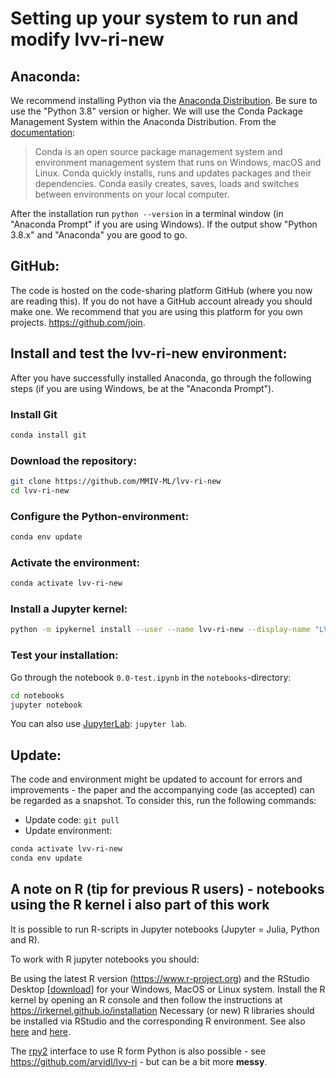 # Setting up your system to run and modify lvv-ri-new

## Anaconda:
We recommend installing Python via the [Anaconda Distribution](https://www.anaconda.com/download). Be sure to use the "Python 3.8" version or higher. We will use the Conda Package Management System within the Anaconda Distribution. From the [documentation](https://conda.io/docs):
> Conda is an open source package management system and environment management system that runs on Windows, macOS and Linux. Conda quickly installs, runs and updates packages and their dependencies. Conda easily creates, saves, loads and switches between environments on your local computer.

After the installation run `python --version` in a terminal window (in "Anaconda Prompt" if you are using Windows). If the output show "Python 3.8.x" and "Anaconda" you are good to go.

## GitHub:
The code is hosted on the code-sharing platform GitHub (where you now are reading this). If you do not have a GitHub account already you should make one. We recommend that you are using this platform for you own projects. https://github.com/join.


## Install and test the lvv-ri-new environment:

After you have successfully installed Anaconda, go through the following steps (if you are using Windows, be at the "Anaconda Prompt").

### Install Git
```bash
conda install git
```
### Download the repository:
```bash
git clone https://github.com/MMIV-ML/lvv-ri-new
cd lvv-ri-new
```
### Configure the Python-environment:
```bash
conda env update
```

### Activate the environment:
```bash
conda activate lvv-ri-new
```

### Install a Jupyter kernel:
```bash
python -m ipykernel install --user --name lvv-ri-new --display-name "LVV-RI-NEW"
```

### Test your installation:
Go through the notebook `0.0-test.ipynb` in the `notebooks`-directory:
```bash
cd notebooks
jupyter notebook
```
You can also use [JupyterLab](https://github.com/jupyterlab/jupyterlab): `jupyter lab`.

## Update:
The code and environment might be updated to account for errors and improvements - the paper and the accompanying code (as accepted) can be regarded as a snapshot. To consider this, run the following commands:
* Update code: `git pull`
* Update environment:
```bash
conda activate lvv-ri-new
conda env update
```


## A note on R (tip for previous R users) - notebooks using the R kernel i also part of this work
It is possible to run R-scripts in Jupyter notebooks (Jupyter = Julia, Python and R).

To work with R jupyter notebooks you should:

Be using the latest R version (https://www.r-project.org) and the RStudio Desktop [[download](https://rstudio.com/products/rstudio/download)] for your Windows, MacOS or Linux system.
Install the R kernel by opening an R console and then follow the instructions at https://irkernel.github.io/installation
Necessary (or new) R libraries should be installed via RStudio and the corresponding R environment.
See also [here](https://datatofish.com/r-jupyter-notebook) and [here](https://developers.refinitiv.com/en/article-catalog/article/setup-jupyter-notebook-r).

The [rpy2](https://github.com/rpy2/rpy2) interface to use R form Python is also possible - see https://github.com/arvidl/lvv-ri - but can be a bit more **messy**.
